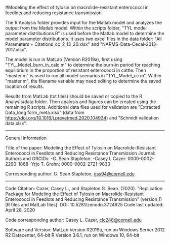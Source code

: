 #Modeling the effect of tylosin on macrolide-resistant enterococci in feedlots and reducing resistance transmission

The R Analysis folder provides input for the Matlab model and analyzes the output from the Matlab model. 
Within the scripts folder, "TYL model parameter distributions.R" is used before the Matlab model to determine the model parameter distributions. It uses two excel files in the data folder: "All Parameters + Citations_cc_2_13_20.xlsx" and "NARMS-Data-Cecal-2013-2017.xlsx".

The model is run in MatLab (Version R2019a), first using "TYL_Model_burn_in_calc.m" to determine the burn-in period for reaching equilibrium in the proportion of resistant enterococci in cattle. Then "master.m" is used to run all model scenarios in "TYL_Model_cc.m". Within "master.m", the filename variable may need editing to determine the saved location of results.

Results from MatLab (txt files) should be saved or copied to the R Analysis/data folder. Then analysis and figures can be created using the remaining R scripts. Additional data files used for validation are "Extracted Data_long form_meta.xlsx" (data from https://doi.org/10.1016/j.prevetmed.2020.104934) and "Schmidt validation data.xlsx".

---------------
General information

Title of the paper: Modeling the Effect of Tylosin on Macrolide-Resistant Enterococci in Feedlots and Reducing Resistance Transmission
Journal:
Authors and ORCIDs:
-G. Sean Stapleton:
-Casey L Cazer: 0000-0002-2290-1868
-Yrjo T. Grohn: 0000-0002-2721-9833

Corresponding author: G. Sean Stapleton, gss94@cornell.edu

---------------
Code Citation:
Cazer, Casey L., and Stapleton G. Sean. (2020). "Replication Package for Modeling the Effect of Tylosin on Macrolide-Resistant Enterococci in Feedlots and Reducing Resistance Transmission" (version 1) [R files and MatLab files]. DOI: 10.5281/zenodo.3724925
Code last updated: April 28, 2020

Code corresponding author: Casey L. Cazer, clc248@cornell.edu

Software and Version:
MatLab Version R2019a, run on Windows Server 2012 R2 Datacenter, 64-bit
R Version 3.6.1, run on Windows 10, 64-bit
